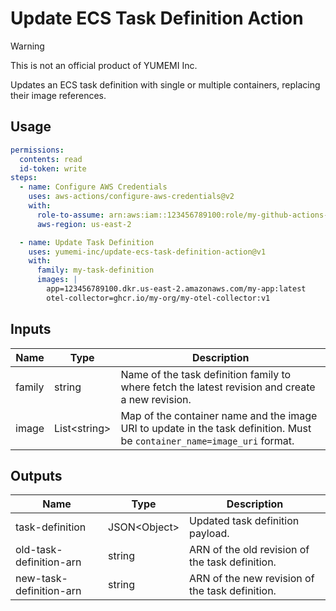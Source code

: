 # Update ECS Task Definition Action

> [!WARNING]
> This is not an official product of YUMEMI Inc.

Updates an ECS task definition with single or multiple containers, replacing their image references.


## Usage

```yaml
permissions:
  contents: read
  id-token: write
steps:
  - name: Configure AWS Credentials
    uses: aws-actions/configure-aws-credentials@v2
    with:
      role-to-assume: arn:aws:iam::123456789100:role/my-github-actions-role
      aws-region: us-east-2

  - name: Update Task Definition
    uses: yumemi-inc/update-ecs-task-definition-action@v1
    with:
      family: my-task-definition
      images: |
        app=123456789100.dkr.us-east-2.amazonaws.com/my-app:latest
        otel-collector=ghcr.io/my-org/my-otel-collector:v1
```


## Inputs

| Name   | Type           | Description                                                                                                              |
|--------|----------------|--------------------------------------------------------------------------------------------------------------------------|
| family | string         | Name of the task definition family to where fetch the latest revision and create a new revision.                         |
| image  | List\<string\> | Map of the container name and the image URI to update in the task definition. Must be `container_name=image_uri` format. |                   |

## Outputs

| Name                    | Type           | Description                                     |
|-------------------------|----------------|-------------------------------------------------|
| task-definition         | JSON\<Object\> | Updated task definition payload.                |
| old-task-definition-arn | string         | ARN of the old revision of the task definition. |
| new-task-definition-arn | string         | ARN of the new revision of the task definition. |

